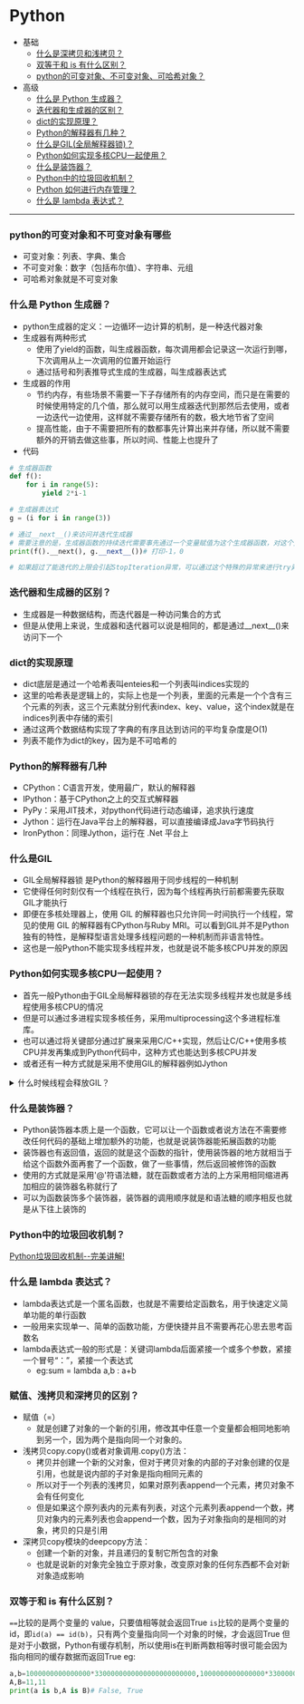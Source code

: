 # Python

- 基础
    - [什么是深拷贝和浅拷贝？](#什么是深拷贝和浅拷贝)
    - [双等于和 is 有什么区别？](#双等于和-is-有什么区别)
    - [python的可变对象、不可变对象、可哈希对象？](#python的可变对象和不可变对象有哪些)
- 高级
    - [什么是 Python 生成器？](#什么是-Python-生成器)
    - [迭代器和生成器的区别？](#迭代器和生成器的区别)
    - [dict的实现原理？](#dict的实现原理)
    - [Python的解释器有几种？](#Python的解释器有几种)
    - [什么是GIL(全局解释器锁)？](#什么是GIL)
    - [Python如何实现多核CPU一起使用？](#Python如何实现多核CPU一起使用)
    - [什么是装饰器？](#什么是装饰器)
    - [Python中的垃圾回收机制？](#Python中的垃圾回收机制)
    - [Python 如何进行内存管理？](#Python-如何进行内存管理)
    - [什么是 lambda 表达式？](#什么是-lambda-表达式)

------
### python的可变对象和不可变对象有哪些
- 可变对象：列表、字典、集合
- 不可变对象：数字（包括布尔值）、字符串、元组
- 可哈希对象就是不可变对象

### 什么是 Python 生成器？
- python生成器的定义：一边循环一边计算的机制，是一种迭代器对象
- 生成器有两种形式
    - 使用了yield的函数，叫生成器函数，每次调用都会记录这一次运行到哪，下次调用从上一次调用的位置开始运行
    - 通过括号和列表推导式生成的生成器，叫生成器表达式
- 生成器的作用
    - 节约内存，有些场景不需要一下子存储所有的内存空间，而只是在需要的时候使用特定的几个值，那么就可以用生成器迭代到那然后去使用，或者一边迭代一边使用，这样就不需要存储所有的数，极大地节省了空间
    - 提高性能，由于不需要把所有的数都事先计算出来并存储，所以就不需要额外的开销去做这些事，所以时间、性能上也提升了
- 代码
```python
# 生成器函数
def f():
    for i in range(5):
        yield 2*i-1

# 生成器表达式
g = (i for i in range(3))

# 通过__next__()来访问并迭代生成器
# 需要注意的是，生成器函数的持续迭代需要事先通过一个变量赋值为这个生成器函数，对这个变量去迭代，才是对这个生成器函数的正确使用
print(f().__next(), g.__next__())# 打印-1，0

# 如果超过了能迭代的上限会引起StopIteration异常，可以通过这个特殊的异常来进行try异常处理
```

### 迭代器和生成器的区别？
- 生成器是一种数据结构，而迭代器是一种访问集合的方式
- 但是从使用上来说，生成器和迭代器可以说是相同的，都是通过__next__()来访问下一个

### dict的实现原理
- dict底层是通过一个哈希表叫enteies和一个列表叫indices实现的
- 这里的哈希表是逻辑上的，实际上也是一个列表，里面的元素是一个个含有三个元素的列表，这三个元素就分别代表index、key、value，这个index就是在indices列表中存储的索引
- 通过这两个数据结构实现了字典的有序且达到访问的平均复杂度是O(1)
- 列表不能作为dict的key，因为是不可哈希的

### Python的解释器有几种
- CPython：C语言开发，使用最广，默认的解释器
- IPython：基于CPython之上的交互式解释器
- PyPy：采用JIT技术，对python代码进行动态编译，追求执行速度
- Jython：运行在Java平台上的解释器，可以直接编译成Java字节码执行
- IronPython：同理Jython，运行在 .Net 平台上

### 什么是GIL
- GIL全局解释器锁 是Python的解释器用于同步线程的一种机制
- 它使得任何时刻仅有一个线程在执行，因为每个线程再执行前都需要先获取GIL才能执行
- 即便在多核处理器上，使用 GIL 的解释器也只允许同一时间执行一个线程，常见的使用 GIL 的解释器有CPython与Ruby MRI。可以看到GIL并不是Python独有的特性，是解释型语言处理多线程问题的一种机制而非语言特性。
- 这也是一般Python不能实现多线程并发，也就是说不能多核CPU并发的原因

### Python如何实现多核CPU一起使用？
- 首先一般Python由于GIL全局解释器锁的存在无法实现多线程并发也就是多线程使用多核CPU的情况
- 但是可以通过多进程实现多核任务，采用multiprocessing这个多进程标准库。
- 也可以通过将关键部分通过扩展来采用C/C++实现，然后让C/C++使用多核CPU并发再集成到Python代码中，这种方式也能达到多核CPU并发
- 或者还有一种方式就是采用不使用GIL的解释器例如Jython

<details><summary>什么时候线程会释放GIL？</summary>

- 在IO操作等可能会引起阻塞的system call之前,可以暂时释放GIL,但在执行完毕后,必须重新获取GIL
- Python 3.x使用计时器,执行时间达到阈值后，当前线程会释放GIL
</details>

### 什么是装饰器？
- Python装饰器本质上是一个函数，它可以让一个函数或者说方法在不需要修改任何代码的基础上增加额外的功能，也就是说装饰器能拓展函数的功能
- 装饰器也有返回值，返回的就是这个函数的指针，使用装饰器的地方就相当于给这个函数外面再套了一个函数，做了一些事情，然后返回被修饰的函数
- 使用的方式就是采用'@'符语法糖，就在函数或者方法的上方采用相同缩进再加相应的装饰器名称就行了
- 可以为函数装饰多个装饰器，装饰器的调用顺序就是和语法糖的顺序相反也就是从下往上装饰的

### Python中的垃圾回收机制？
[Python垃圾回收机制--完美讲解!](https://www.jianshu.com/p/1e375fb40506)

### 什么是 lambda 表达式？
- lambda表达式是一个匿名函数，也就是不需要给定函数名，用于快速定义简单功能的单行函数
- 一般用来实现单一、简单的函数功能，方便快捷并且不需要再花心思去思考函数名
- lambda表达式一般的形式是：关键词lambda后面紧接一个或多个参数，紧接一个冒号“：”，紧接一个表达式
    - eg:sum = lambda a,b : a+b
    
### 赋值、浅拷贝和深拷贝的区别？
- 赋值（=）
    - 就是创建了对象的一个新的引用，修改其中任意一个变量都会相同地影响到另一个，因为两个是指向同一个对象的。
- 浅拷贝copy.copy()或者对象调用.copy()方法：
    - 拷贝并创建一个新的父对象，但对于拷贝对象的内部的子对象创建的仅是引用，也就是说内部的子对象是指向相同元素的
    - 所以对于一个列表的浅拷贝，如果对原列表append一个元素，拷贝对象不会有任何变化
    - 但是如果这个原列表内的元素有列表，对这个元素列表append一个数，拷贝对象内的元素列表也会append一个数，因为子对象指向的是相同的对象，拷贝的只是引用
- 深拷贝copy模块的deepcopy方法：
    - 创建一个新的对象，并且递归的复制它所包含的对象
    - 也就是说新的对象完全独立于原对象，改变原对象的任何东西都不会对新对象造成影响

### 双等于和 is 有什么区别？
```==```比较的是两个变量的 value，只要值相等就会返回True
```is```比较的是两个变量的 id，即```id(a) == id(b)```，只有两个变量指向同一个对象的时候，才会返回True
但是对于小数据，Python有缓存机制，所以使用is在判断两数相等时很可能会因为指向相同的缓存数据而返回True
eg:
```python
a,b=1000000000000000*3300000000000000000000000,1000000000000000*3300000000000000000000000
A,B=11,11
print(a is b,A is B)# False, True
```
